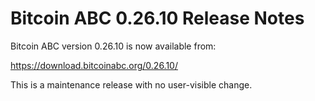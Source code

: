 # Bitcoin ABC 0.26.10 Release Notes

Bitcoin ABC version 0.26.10 is now available from:

  <https://download.bitcoinabc.org/0.26.10/>

This is a maintenance release with no user-visible change.
